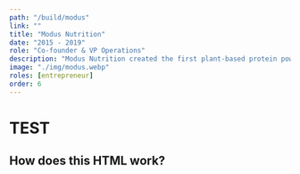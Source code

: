 ```yaml
---
path: "/build/modus"
link: ""
title: "Modus Nutrition"
date: "2015 - 2019"
role: "Co-founder & VP Operations"
description: "Modus Nutrition created the first plant-based protein powder that was better for whey for high performance athletes. I helped create the product and brand, launch it, and grow it to dozens of professional teams in the NHL, MLB and NFL."
image: "./img/modus.webp"
roles: [entrepreneur]
order: 6
---
```


# TEST

## How does this HTML work?
